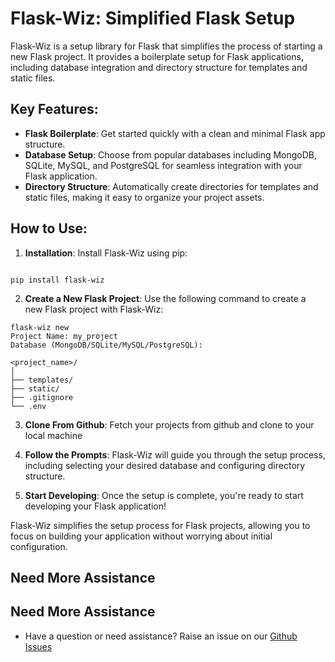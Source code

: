 # Flask-Wiz: Simplified Flask Setup

Flask-Wiz is a setup library for Flask that simplifies the process of starting a new Flask project. It provides a boilerplate setup for Flask applications, including database integration and directory structure for templates and static files.

## Key Features:

- **Flask Boilerplate**: Get started quickly with a clean and minimal Flask app structure.
- **Database Setup**: Choose from popular databases including MongoDB, SQLite, MySQL, and PostgreSQL for seamless integration with your Flask application.
- **Directory Structure**: Automatically create directories for templates and static files, making it easy to organize your project assets.

## How to Use:

1. **Installation**: Install Flask-Wiz using pip:

``` Terminal 

pip install flask-wiz

```


2. **Create a New Flask Project**: Use the following command to create a new Flask project with Flask-Wiz:

```Terminal
flask-wiz new
Project Name: my_project
Database (MongoDB/SQLite/MySQL/PostgreSQL):
```

```Terminal
<project_name>/
│
├── templates/
├── static/
├── .gitignore
└── .env
```

3. **Clone From Github**: Fetch your projects from github and clone to your local machine


3. **Follow the Prompts**: Flask-Wiz will guide you through the setup process, including selecting your desired database and configuring directory structure.

4. **Start Developing**: Once the setup is complete, you're ready to start developing your Flask application!

Flask-Wiz simplifies the setup process for Flask projects, allowing you to focus on building your application without worrying about initial configuration.

## Need More Assistance
## Need More Assistance

- Have a question or need assistance? Raise an issue on our [Github Issues](https://github.com/krishvsoni/flask-wiz/issues)
